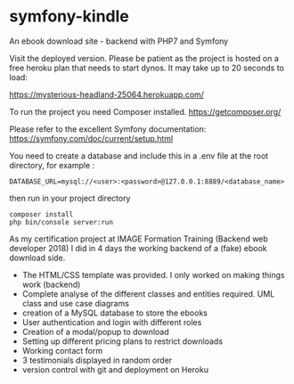 # symfony-kindle
An ebook download site - backend with PHP7 and Symfony

Visit the deployed version.
Please be patient as the project is hosted on a free heroku plan that needs to start dynos. It may take up to 20 seconds to load:

https://mysterious-headland-25064.herokuapp.com/

To run the project you need Composer installed. https://getcomposer.org/

Please refer to the excellent Symfony documentation: https://symfony.com/doc/current/setup.html

You need to create a database and include this in a .env file at the root directory, for example : 
```
DATABASE_URL=mysql://<user>:<password>@127.0.0.1:8889/<database_name>
```
then run in your project directory
```
composer install
php bin/console server:run
```


As my certification project at IMAGE Formation Training (Backend web developer 2018) I did in 4 days the working backend of a (fake) ebook download side.

- The HTML/CSS template was provided. I only worked on making things work (backend)
- Complete analyse of the different classes and entities required. UML class and use case diagrams
- creation of a MySQL database to store the ebooks
- User authentication and login with different roles
- Creation of a modal/popup to download
- Setting up different pricing plans to restrict downloads
- Working contact form
- 3 testimonials displayed in random order
- version control with git and deployment on Heroku

